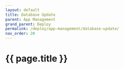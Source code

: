 ```yaml
---
layout: default
title: Database Update
parent: App Management
grand_parent: Deploy
permalink: /deploy/app-management/database-update/
nav_order: 20
---
```


# {{ page.title }}

